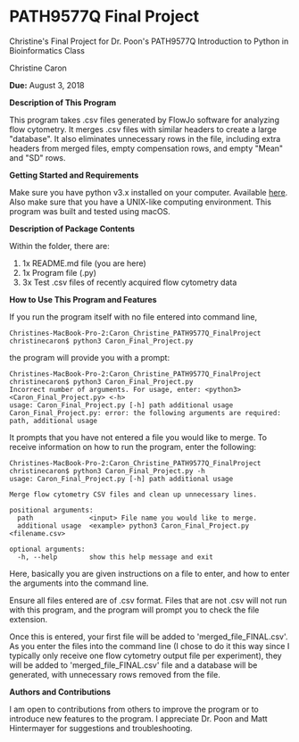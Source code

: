# PATH9577Q Final Project
Christine's Final Project for Dr. Poon's PATH9577Q Introduction to Python in Bioinformatics Class

Christine Caron

**Due:** August 3, 2018

**Description of This Program**

This program takes .csv files generated by FlowJo software for analyzing flow cytometry. 
It merges .csv files with similar headers to create a large "database". 
It also eliminates unnecessary rows in the file, including extra headers from merged files, 
empty compensation rows, and empty "Mean" and "SD" rows.

**Getting Started and Requirements**

Make sure you have python v3.x installed on your computer. Available [here](https://www.python.org/).
Also make sure that you have a UNIX-like computing environment. This program was built and tested using macOS.

**Description of Package Contents**

Within the folder, there are:
1. 1x README.md file (you are here)
2. 1x Program file (.py)
3. 3x Test .csv files of recently acquired flow cytometry data 

**How to Use This Program and Features**

If you run the program itself with no file entered into command line,
```shell
Christines-MacBook-Pro-2:Caron_Christine_PATH9577Q_FinalProject christinecaron$ python3 Caron_Final_Project.py
```
the program will provide you with a prompt:
```shell
Christines-MacBook-Pro-2:Caron_Christine_PATH9577Q_FinalProject christinecaron$ python3 Caron_Final_Project.py
Incorrect number of arguments. For usage, enter: <python3> <Caron_Final_Project.py> <-h>
usage: Caron_Final_Project.py [-h] path additional usage
Caron_Final_Project.py: error: the following arguments are required: path, additional usage
```
It prompts that you have not entered a file you would like to merge. To receive information on how 
to run the program, enter the following:
```shell
Christines-MacBook-Pro-2:Caron_Christine_PATH9577Q_FinalProject christinecaron$ python3 Caron_Final_Project.py -h
usage: Caron_Final_Project.py [-h] path additional usage

Merge flow cytometry CSV files and clean up unnecessary lines.

positional arguments:
  path              <input> File name you would like to merge.
  additional usage  <example> python3 Caron_Final_Project.py <filename.csv>

optional arguments:
  -h, --help        show this help message and exit
```

Here, basically you are given instructions on a file to enter, and how to enter the arguments into the command line.

Ensure all files entered are of .csv format. Files that are not .csv will not run with this program,
and the program will prompt you to check the file extension.

Once this is entered, your first file will be added to 'merged_file_FINAL.csv'.
As you enter the files into the command line (I chose to do it this way since I typically only receive one flow 
cytometry output file per experiment), they will be added to 'merged_file_FINAL.csv' file and a database will be generated, 
with unnecessary rows removed from the file. 

**Authors and Contributions**

I am open to contributions from others to improve the program or to introduce new features to the program.
I appreciate Dr. Poon and Matt Hintermayer for suggestions and troubleshooting. 
